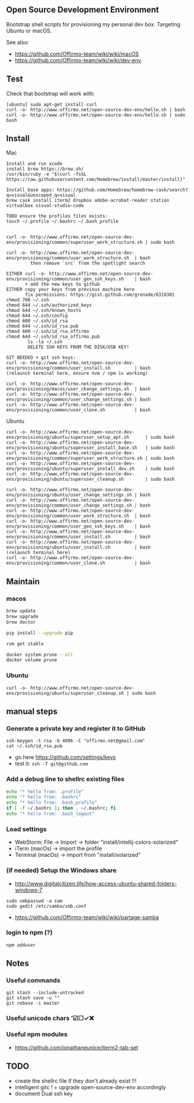 ## Open Source Development Environment

Bootstrap shell scripts for provisioning my personal dev box. Targeting Ubuntu or macOS.

See also:
* https://github.com/Offirmo-team/wiki/wiki/macOS
* https://github.com/Offirmo-team/wiki/wiki/dev-env


## Test
Check that bootstrap will work with:
```
[ubuntu] sudo apt-get install curl
curl -o- http://www.offirmo.net/open-source-dev-env/hello.sh | bash
curl -o- http://www.offirmo.net/open-source-dev-env/hello.sh | sudo bash
```


## Install

Mac

```
Install and run xcode
install brew https://brew.sh/
/usr/bin/ruby -e "$(curl -fsSL https://raw.githubusercontent.com/Homebrew/install/master/install)"

Install base apps: https://github.com/Homebrew/homebrew-cask/search?q=visual&unscoped_q=visual
brew cask install iterm2 dropbox adobe-acrobat-reader station virtualbox visual-studio-code

TODO ensure the profiles files exists:
touch ~/.profile ~/.bashrc ~/.bash_profile


curl -o- http://www.offirmo.net/open-source-dev-env/provisioning/common/superuser_work_structure.sh | sudo bash

curl -o- http://www.offirmo.net/open-source-dev-env/provisioning/common/user_work_structure.sh  | bash
         then remove `src` from the spotlight search

EITHER curl -o- http://www.offirmo.net/open-source-dev-env/provisioning/common/user_gen_ssh_keys.sh    | bash
       + add the new keys to github
EITHER copy your keys from previous machine here
       fix permissions: https://gist.github.com/grenade/6318301
chmod 700 ~/.ssh
chmod 644 ~/.ssh/authorized_keys
chmod 644 ~/.ssh/known_hosts
chmod 644 ~/.ssh/config
chmod 600 ~/.ssh/id_rsa
chmod 644 ~/.ssh/id_rsa.pub
chmod 600 ~/.ssh/id_rsa_offirmo
chmod 644 ~/.ssh/id_rsa_offirmo.pub
        ls -la ~/.ssh
        DELETE SSH KEYS FROM THE DISK/USB KEY!

GIT NEEDED + git ssh keys:
curl -o- http://www.offirmo.net/open-source-dev-env/provisioning/common/user_install.sh         | bash
(relaunch terminal here, ensure nvm / npm is working)

curl -o- http://www.offirmo.net/open-source-dev-env/provisioning/macos/user_change_settings.sh  | bash
curl -o- http://www.offirmo.net/open-source-dev-env/provisioning/common/user_change_settings.sh | bash
curl -o- http://www.offirmo.net/open-source-dev-env/provisioning/common/user_clone.sh           | bash
```

Ubuntu

```
curl -o- http://www.offirmo.net/open-source-dev-env/provisioning/ubuntu/superuser_setup_apt.sh      | sudo bash
curl -o- http://www.offirmo.net/open-source-dev-env/provisioning/ubuntu/superuser_install_base.sh   | sudo bash
curl -o- http://www.offirmo.net/open-source-dev-env/provisioning/common/superuser_work_structure.sh | sudo bash
curl -o- http://www.offirmo.net/open-source-dev-env/provisioning/ubuntu/superuser_install_dev.sh    | sudo bash
curl -o- http://www.offirmo.net/open-source-dev-env/provisioning/ubuntu/superuser_cleanup.sh        | sudo bash

curl -o- http://www.offirmo.net/open-source-dev-env/provisioning/ubuntu/user_change_settings.sh | bash
curl -o- http://www.offirmo.net/open-source-dev-env/provisioning/common/user_change_settings.sh | bash
curl -o- http://www.offirmo.net/open-source-dev-env/provisioning/common/user_work_structure.sh  | bash
curl -o- http://www.offirmo.net/open-source-dev-env/provisioning/common/user_gen_ssh_keys.sh    | bash
curl -o- http://www.offirmo.net/open-source-dev-env/provisioning/common/user_install.sh         | bash
curl -o- http://www.offirmo.net/open-source-dev-env/provisioning/ubuntu/user_install.sh         | bash
(relaunch terminal here)
curl -o- http://www.offirmo.net/open-source-dev-env/provisioning/common/user_clone.sh           | bash
```


## Maintain

### macos

```bash
brew update
brew upgrade
brew doctor

pip install --upgrade pip

rvm get stable

docker system prune --all
docker volume prune
```



### Ubuntu

```
curl -o- http://www.offirmo.net/open-source-dev-env/provisioning/ubuntu/superuser_cleanup.sh | sudo bash
```


## manual steps

### Generate a private key and register it to GitHub
```
ssh-keygen -t rsa -b 4096 -C "offirmo.net@gmail.com"
cat ~/.ssh/id_rsa.pub 
```
* go here https://github.com/settings/keys
* test it: `ssh -T git@github.com`


### Add a debug line to shellrc existing files
```bash
echo "* hello from: .profile"
echo "* hello from: .bashrc"
echo "* hello from: .bash_profile"
if [ -f ~/.bashrc ]; then . ~/.bashrc; fi
echo "* hello from: .bash_logout"
```

### Load settings

* WebStorm: File -> Import -> folder "install/intellij-colors-solarized"
* iTerm (macOs) -> import the profile
* Terminal (macOs) -> import from "install/solarized"


### (if needed) Setup the Windows share
* http://www.digitalcitizen.life/how-access-ubuntu-shared-folders-windows-7
```
sudo smbpasswd -a sam
sudo gedit /etc/samba/smb.conf
```
* https://github.com/Offirmo-team/wiki/wiki/partage-samba

### login to npm (?)
```
npm adduser
```



## Notes

### Useful commands
```
git stash --include-untracked
git stash save -u ""
git rebase -i master
```

### Useful unicode chars ’☑☐✓❌

### Useful npm modules
* https://github.com/jonathaneunice/iterm2-tab-set


## TODO
* create the shellrc file if they don't already exist !!!
* intelligent gitc ! + upgrade open-source-dev-env accordingly
* document Dual ssh key

